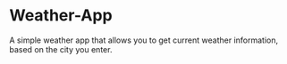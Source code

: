 # Weather-App
A simple weather app that allows you to get current weather information, based on the city you enter.
